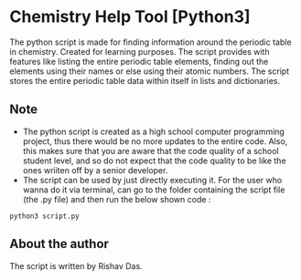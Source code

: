 # Chemistry Help Tool [Python3]

The python script is made for finding information around the periodic table in chemistry. Created for learning purposes. The script provides with features like listing the entire periodic table elements, finding out the elements using their names or else using their atomic numbers. The script stores the entire periodic table data within itself in lists and dictionaries.

## Note

* The python script is created as a high school computer programming project, thus there would be no more updates to the entire code. Also, this makes sure that you are aware that the code quality of a school student level, and so do not expect that the code quality to be like the ones wriiten off by a senior developer.
* The script can be used by just directly executing it. For the user who wanna do it via terminal, can go to the folder containing the script file (the .py file) and then run the below shown code :
```
python3 script.py
```

## About the author

The script is written by Rishav Das.
